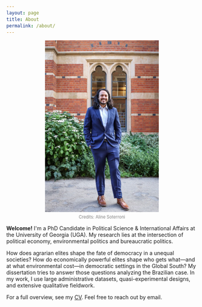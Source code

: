 ```yaml
---
layout: page
title: About
permalink: /about/
---
```



<p align="center">
  <img src="/assets/img/portrait.jpeg" alt="Portrait of Gabriel Soyer" width="300"/><br>
  <span style="font-size:0.8em; color:gray;">Credits: Aline Soterroni</span>
</p>

**Welcome!**
I'm a PhD Candidate in Political Science & International Affairs at the University of Georgia (UGA). 
My research lies at the intersection of political economy, environmental politics and bureaucratic politics.


How does agrarian elites shape the fate of democracy in a unequal societies? How do economically powerful elites shape who gets what—and at what environmental cost—in democratic settings in the Global South? My dissertation tries to answer those questions analyzing the Brazilian case. In my work, I use large administrative datasets, quasi-experimental designs, and extensive qualitative fieldwork.


For a full overview, see my [CV](/assets/cv/cv.pdf). Feel free to reach out by email.
